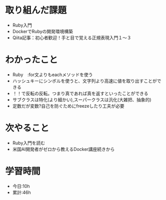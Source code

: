 # 取り組んだ課題
- Ruby入門
- DockerでRubyの開発環境構築
- Qiita記事：初心者歓迎！手と目で覚える正規表現入門１〜３
# わかったこと
- Ruby　:for文よりもeachメソッドを使う
- ハッシュキーにシンボルを使うと、文字列より高速に値を取り出すことができる
- ！！で反転の反転。つまり真であれば真を返すといったことができる
- サブクラスは特化(より細かい),スーパークラスは汎化(大雑把、抽象的)
- 定数だが変数?自己を防ぐためにfreezeしたり工夫が必要
# 次やること
- Ruby入門を読む
- 米国AI開発者がゼロから教えるDocker講座続きから
# 学習時間
- 今日:10h
- 累計:46h
